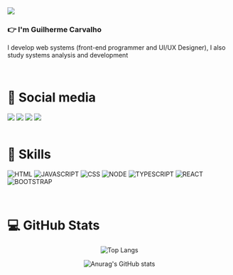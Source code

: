<div align="start">
  <img src="https://media.giphy.com/media/v1.Y2lkPTc5MGI3NjExcWJtNHk1eGZwYWdlcW5qNjFpazVkaHltNTdrOXN1YjN3djYxbDBncCZlcD12MV9pbnRlcm5hbF9naWZfYnlfaWQmY3Q9cw/uWL3Nt5cgwsCecmh24/source.gif"  />
</div>
<h3 >👉 I'm Guilherme Carvalho</h3>
<p>I develop web systems (front-end programmer and UI/UX Designer), I also study systems analysis and development</p>

<br>

<h1>📣 Social media</h1>
<div align="start">
   <a href="https://www.linkedin.com/in/gurieel" target="_blank"><img src="https://img.shields.io/badge/LinkedIn-0077B5?style=for-the-badge&logo=linkedin&logoColor=white" /></a>
   <a href="https://github.com/Gurieel" target="_blank"><img src="https://img.shields.io/badge/GitHub-100000?style=for-the-badge&logo=github&logoColor=white" /></a>
   <a href="https://www.behance.net/gurieel" target="_blank"><img src="https://img.shields.io/badge/-Behance-blue?style=for-the-badge&logo=behance&logoColor=white" /></a>
   <a href="www.instagram.com/guriel.exe/" target="_blank"><img src="https://img.shields.io/badge/Instagram-E4405F?style=for-the-badge&logo=instagram&logoColor=white" /></a>
</div>

<br>

<h1>🚀 Skills</h1>

![HTML](https://img.shields.io/badge/HTML5-E34F26?style=for-the-badge&logo=html5&logoColor=white)
![JAVASCRIPT](https://img.shields.io/badge/JavaScript-F7DF1E?style=for-the-badge&logo=javascript&logoColor=black)
![CSS](https://img.shields.io/badge/CSS3-1572B6?style=for-the-badge&logo=css3&logoColor=white)
![NODE](https://img.shields.io/badge/Node.js-43853D?style=for-the-badge&logo=node.js&logoColor=white)
![TYPESCRIPT](https://img.shields.io/badge/TypeScript-007ACC?style=for-the-badge&logo=typescript&logoColor=white)
![REACT](https://img.shields.io/badge/React-20232A?style=for-the-badge&logo=react&logoColor=61DAFB)
![BOOTSTRAP](https://img.shields.io/badge/Bootstrap-563D7C?style=for-the-badge&logo=bootstrap&logoColor=white)

<br>

<h1>💻 GitHub Stats</h1>
<div align="center">
  
![Top Langs](https://github-readme-stats.vercel.app/api/top-langs/?username=gurieel&layout=compact&theme=transparent)
  
</div>
<div align="center">
  
![Anurag's GitHub stats](https://github-readme-stats.vercel.app/api?username=gurieel&show_icons=true&theme=transparent)
  
</div>


